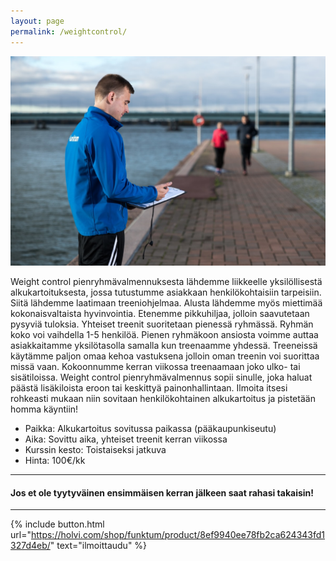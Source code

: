 ```yaml
---
layout: page
permalink: /weightcontrol/
---
```


![Weight Control](/media/weight-control.jpg)


Weight control pienryhmävalmennuksesta lähdemme liikkeelle yksilöllisestä alkukartoituksesta, jossa tutustumme asiakkaan
henkilökohtaisiin tarpeisiin. Siitä lähdemme laatimaan treeniohjelmaa. Alusta lähdemme myös miettimää kokonaisvaltaista
hyvinvointia. Etenemme pikkuhiljaa, jolloin saavutetaan pysyviä tuloksia. Yhteiset treenit suoritetaan pienessä ryhmässä.
Ryhmän koko voi vaihdella 1-5 henkilöä. Pienen ryhmäkoon ansiosta voimme auttaa asiakkaitamme yksilötasolla samalla kun 
treenaamme yhdessä. Treeneissä käytämme paljon omaa kehoa vastuksena jolloin oman treenin voi suorittaa missä vaan. 
Kokoonnumme kerran viikossa treenaamaan joko ulko- tai sisätiloissa. Weight control pienryhmävalmennus sopii sinulle, joka 
haluat päästä lisäkiloista eroon tai keskittyä painonhallintaan. Ilmoita itsesi rohkeasti mukaan niin sovitaan 
henkilökohtainen alkukartoitus ja pistetään homma käyntiin!


* Paikka: Alkukartoitus sovitussa paikassa (pääkaupunkiseutu)
* Aika: Sovittu aika, yhteiset treenit kerran viikossa
* Kurssin kesto: Toistaiseksi jatkuva
* Hinta: 100€/kk

---

#### Jos et ole tyytyväinen ensimmäisen kerran jälkeen saat rahasi takaisin!

---

{% include button.html url="https://holvi.com/shop/funktum/product/8ef9940ee78fb2ca624343fd1327d4eb/" text="ilmoittaudu" %}

